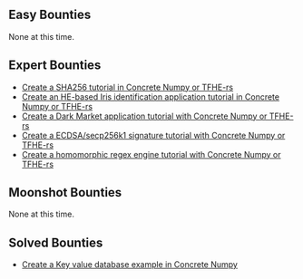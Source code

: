 ## Easy Bounties
None at this time.

## Expert Bounties
- [Create a SHA256 tutorial in Concrete Numpy or TFHE-rs](create-a-sha256-tutorial.md)
- [Create an HE-based Iris identification application tutorial in Concrete Numpy or TFHE-rs](create-iris-identification-app-tutorial.md)
- [Create a Dark Market application tutorial with Concrete Numpy or TFHE-rs](create-a-dark-market-app-tutorial.md)
- [Create a ECDSA/secp256k1 signature tutorial with Concrete Numpy or TFHE-rs](create-a-secp256k1-tutorial.md)
- [Create a homomorphic regex engine tutorial with Concrete Numpy or TFHE-rs](create-regex-engine-tutorial.md)

## Moonshot Bounties
None at this time.

## Solved Bounties
- [Create a Key value database example in Concrete Numpy](../Solved/create-key-value-database-app.md)
